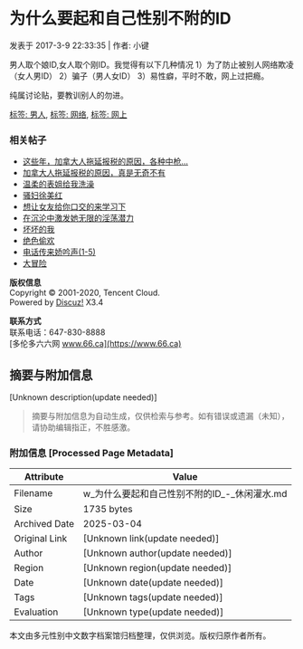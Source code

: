 # 为什么要起和自己性别不附的ID

发表于 2017-3-9 22:33:35 | 作者: 小键

男人取个娘ID,女人取个刚ID。我觉得有以下几种情况 
1）为了防止被别人网络欺凌（女人男ID） 
2）骗子（男人女ID） 
3）易性癖，平时不敢，网上过把瘾。 

纯属讨论贴，要教训别人的勿进。

[标签: 男人](misc.php?mod=tag&id=622 "男人"), [标签: 网络](misc.php?mod=tag&id=1678 "网络"), [标签: 网上](misc.php?mod=tag&id=1673 "网上")

### 相关帖子
- [这些年，加拿大人拖延报税的原因，各种中枪…](https://www.66.ca/forum.php?mod=viewthread&tid=165572)
- [加拿大人拖延报税的原因，真是无奇不有](https://www.66.ca/forum.php?mod=viewthread&tid=165640)
- [温柔的表姐给我洗澡](https://www.66.ca/forum.php?mod=viewthread&tid=165644)
- [骚妇徐美红](https://www.66.ca/forum.php?mod=viewthread&tid=165834)
- [想让女友给你口交的来学习下](https://www.66.ca/forum.php?mod=viewthread&tid=166275)
- [在沉沦中激发她无限的淫荡潜力](https://www.66.ca/forum.php?mod=viewthread&tid=166610)
- [坏坏的我](https://www.66.ca/forum.php?mod=viewthread&tid=166755)
- [绝色偷欢](https://www.66.ca/forum.php?mod=viewthread&tid=166989)
- [电话传来娇吟声(1-5)](https://www.66.ca/forum.php?mod=viewthread&tid=167704)
- [大冒险](https://www.66.ca/forum.php?mod=viewthread&tid=167721)

**版权信息**  
Copyright © 2001-2020, Tencent Cloud.  
Powered by [Discuz!](http://www.discuz.net) X3.4

**联系方式**  
联系电话：647-830-8888  
[多伦多六六网 www.66.ca](https://www.66.ca)
<!-- tcd_original_link https://w.66.ca/forum.php?mod=viewthread&tid=163301&extra=page%3D1&ordertype=1 -->


## 摘要与附加信息

<!-- tcd_abstract -->
[Unknown description(update needed)]
<!-- tcd_abstract_end -->

> 摘要与附加信息为自动生成，仅供检索与参考。如有错误或遗漏（未知），请协助编辑指正，不胜感激。

### 附加信息 [Processed Page Metadata]

| Attribute       | Value                                  |
|-----------------|----------------------------------------|
| Filename        | w_为什么要起和自己性别不附的ID_-_休闲灌水.md                             |
| Size            | 1735 bytes                           |
| Archived Date   | 2025-03-04                             |
| Original Link   | [Unknown link(update needed)]                       |
| Author          | [Unknown author(update needed)]                               |
| Region          | [Unknown region(update needed)]                               |
| Date            | [Unknown date(update needed)]                                 |
| Tags            | [Unknown tags(update needed)]                                 |
| Evaluation            | [Unknown type(update needed)]                                 |
<!-- tcd_table_end -->

本文由多元性别中文数字档案馆归档整理，仅供浏览。版权归原作者所有。
